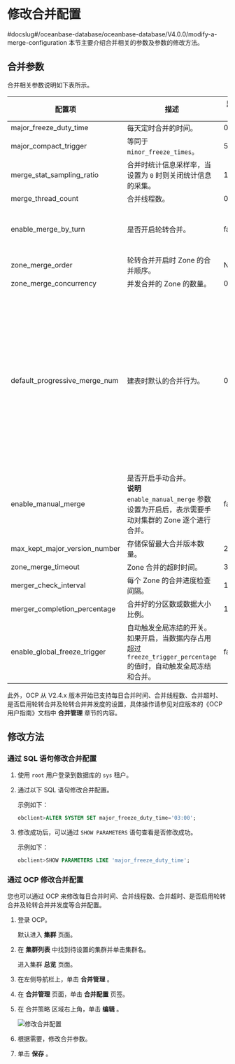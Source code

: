 # 修改合并配置
#docslug#/oceanbase-database/oceanbase-database/V4.0.0/modify-a-merge-configuration
本节主要介绍合并相关的参数及参数的修改方法。

## 合并参数

合并相关参数说明如下表所示。

|              配置项              |             描述             |  默认值  |          取值范围          |
|-------------------------------|----------------------------------------------------------------------------------------------------------|-------|------------------------------------------------------------------------------------------------------------------------------------------------------------------------------------------------------------------------------------------------------------------|
| major_freeze_duty_time        | 每天定时合并的时间。                 | 02:00 | \[00:00,24:00\]        |
| major_compact_trigger         | 等同于 `minor_freeze_times`。               | 5     | \[0,65535\]            |
| merge_stat_sampling_ratio     | 合并时统计信息采样率，当设置为 `0` 时则关闭统计信息的采集。        | 100   | \[0,100\]              |
| merge_thread_count            | 合并线程数。        | 0     | \[0, 256\]             |
| enable_merge_by_turn          | 是否开启轮转合并。     | false | <ul><li>true：开启</li> <li>false：不开启</li></ul>        |
| zone_merge_order              | 轮转合并开启时 Zone 的合并顺序。        | Null  | Null      |
| zone_merge_concurrency        | 并发合并的 Zone 的数量。            | 0     | \[0,+∞\]               |
| default_progressive_merge_num | 建表时默认的合并行为。                | 0     | \[0, +∞)  其中： *0 ：表示执行渐进合并，且渐进合并的次数为 100 <ul><li>1：表示强制执行全量合并，不执行渐进合并</li>   <li>大于 1 ：表示发生 Schema 变更时按照指定轮次做渐进合并 </li></ul>   |
| enable_manual_merge           | 是否开启手动合并。 </br>**说明**  </br>`enable_manual_merge` 参数设置为开启后，表示需要手动对集群的 Zone 逐个进行合并。 | false | <ul><li>true：开启</li> <li>* false：不开启</li></ul>        |
| max_kept_major_version_number | 存储保留最大合并版本数量。              | 2     | \[1, 16\]              |
| zone_merge_timeout            | Zone 合并的超时时间。              | 3h    | \[1s, +∞)              |
| merger_check_interval         | 每个 Zone 的合并进度检查间隔。         | 10m   | \[10s, 60m\]           |
| merger_completion_percentage  | 合并好的分区数或数据大小比例。            | 100   | \[5, 100\]             |
| enable_global_freeze_trigger  | 自动触发全局冻结的开关。如果开启，当数据内存占用超过 `freeze_trigger_percentage` 的值时，自动触发全局冻结和合并。        | false | <ul><li>true：开启</li> <li>false：不开启 </li></ul>       |

此外，OCP 从 V2.4.x 版本开始已支持每日合并时间、合并线程数、合并超时、是否启用轮转合并及轮转合并并发度的设置，具体操作请参见对应版本的《OCP 用户指南》文档中 **合并管理** 章节的内容。

## 修改方法

### 通过 SQL 语句修改合并配置

1. 使用 `root` 用户登录到数据库的 `sys` 租户。

2. 通过以下 SQL 语句修改合并配置。

   示例如下：

   ```sql
   obclient>ALTER SYSTEM SET major_freeze_duty_time='03:00';
   ```

3. 修改成功后，可以通过 `SHOW PARAMETERS` 语句查看是否修改成功。

   示例如下：

   ```sql
   obclient>SHOW PARAMETERS LIKE 'major_freeze_duty_time';
   ```

### 通过 OCP 修改合并配置

您也可以通过 OCP 来修改每日合并时间、合并线程数、合并超时、是否启用轮转合并及轮转合并并发度等合并配置。

1. 登录 OCP。

   默认进入 **集群** 页面。

2. 在 **集群列表** 中找到待设置的集群并单击集群名。

   进入集群 **总览** 页面。

3. 在左侧导航栏上，单击 **合并管理** 。

4. 在 **合并管理** 页面，单击 **合并配置** 页签。

5. 在 合并策略 区域右上角，单击 **编辑** 。

   ![修改合并配置](https://help-static-aliyun-doc.aliyuncs.com/assets/img/zh-CN/9900849361/p320201.png)

6. 根据需要，修改合并参数。

7. 单击 **保存** 。

